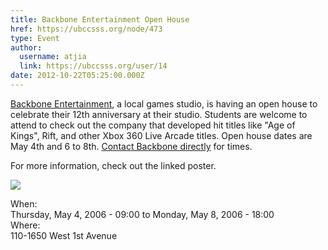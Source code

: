 ```yaml
---
title: Backbone Entertainment Open House 
href: https://ubccsss.org/node/473
type: Event
author:
  username: atjia
  link: https://ubccsss.org/user/14
date: 2012-10-22T05:25:00.000Z
---
```


<div class="field field-name-body field-type-text-with-summary field-label-hidden"><div class="field-items"><div class="field-item even"><p><a href="http://www.backb.com/">Backbone Entertainment</a>, a local games studio, is having an open house to celebrate their 12th anniversary at their studio.  Students are welcome to attend to check out the company that developed hit titles like &quot;Age of Kings&quot;, Rift, and other Xbox 360 Live Arcade titles.  Open house dates are May 4th and 6 to 8th.  <a href="/cdn-cgi/l/email-protection#483a3b3e38082a292b232a662b2725">Contact Backbone directly</a> for times.</p>
<p>For more information, check out the linked poster.</p>
<p><a href="/files/inconnu.jpg"><img src="/files/mini-inconnu.jpg"></a></p>
</div></div></div><div class="field field-name-field-dates field-type-datetime field-label-above"><div class="field-label">When:&#xA0;</div><div class="field-items"><div class="field-item even"><span class="date-display-range"><span class="date-display-start">Thursday, May 4, 2006 - 09:00</span> to <span class="date-display-end">Monday, May 8, 2006 - 18:00</span></span></div></div></div><div class="field field-name-field-location field-type-text field-label-above"><div class="field-label">Where:&#xA0;</div><div class="field-items"><div class="field-item even">110-1650 West 1st Avenue</div></div></div>    <footer>
          </footer>